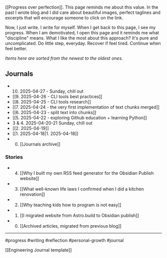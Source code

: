 [[Progress over perfection]]. This page reminds me about this value. In the past I wrote blog and I did care about beautiful images, perfect taglines and excerpts that will encourage someone to click on the link.

Now, I just write. I write for myself. When I get back to this page, I see my progress. When I am demotivated, I open this page and it reminds me what "discipline" means. What I like the most about this approach?
It's pure and uncomplicated. Do little step, everyday. Recover if feel tired. Continue when feel better.

_Items here are sorted from the newest to the oldest ones._

## Journals

- 10. 2025-04-27 - Sunday, chill out
- [[9. 2025-04-26 - CLI tools best practices]]
- [[8. 2025-04-25 - CLI tools research]]
- [[7. 2025-04-24 - the very first implementation of text chunks merged]]
- [[6. 2025-04-23 - split text into chunks]]
- [[5. 2025-04-22 - exploring Github education + learning Python]]
- 3 & 4. 2025-04-20-21 Sunday, chill out
- [[2. 2025-04-19]]
- [[1. 2025-04-18|1. 2025-04-18]]
- 0. [[Journals archive]]

### Stories

- 4. [[Why I built my own RSS feed generator for the Obsidian Publish website]]
- 3. [[What well-known life laws I confirmed when I did a kitchen renovation]]
- 2. [[Why teaching kids how to program is not easy]]
- 1. [[I migrated website from Astro.build to Obsidian publish]]
- 0. [[Archived articles, migrated from previous blog]]

---

#progress #writing #reflection #personal-growth #journal

[[Engineering Journal template]]
